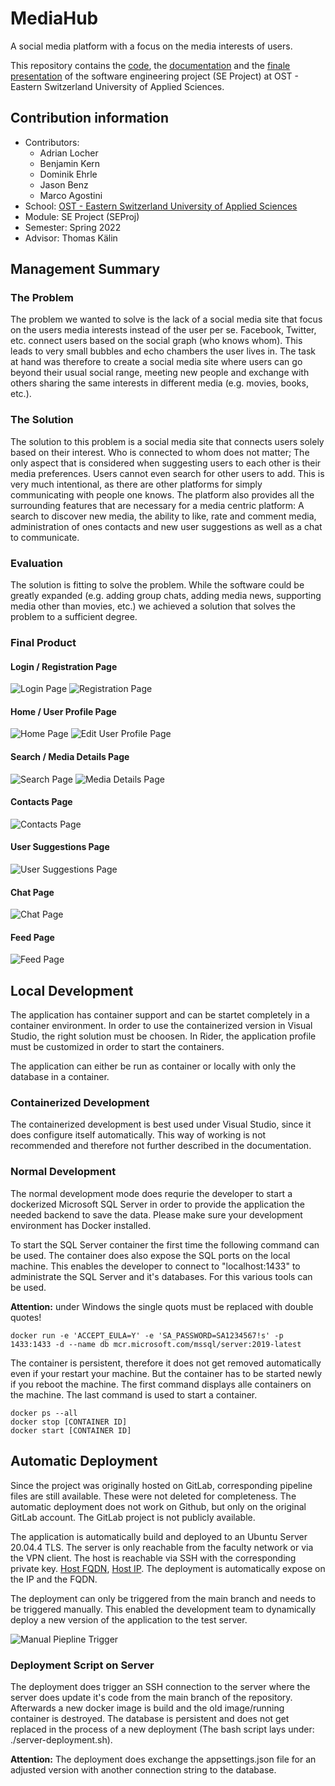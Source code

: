 # MediaHub
A social media platform with a focus on the media interests of users.

This repository contains the [code](./MediaHub), the [documentation](./SEProj_MediaHub_Documentation.pdf) and the [finale presentation](./SEProj_MediaHub_Presentation.pdf) of the software engineering project (SE Project) at OST - Eastern Switzerland University of Applied Sciences.

## Contribution information
- Contributors:
  - Adrian Locher
  - Benjamin Kern
  - Dominik Ehrle
  - Jason Benz
  - Marco Agostini
- School: [OST - Eastern Switzerland University of Applied Sciences](https://www.ost.ch/)
- Module: SE Project (SEProj)
- Semester: Spring 2022
- Advisor: Thomas Kälin

## Management Summary
### The Problem
The problem we wanted to solve is the lack of a social media site that focus on the users media interests instead of the user per se. Facebook, Twitter, etc. connect users based on the social graph (who knows whom). This leads to very small bubbles and echo chambers the user lives in. The task at hand was therefore to create a social media site where users can go beyond their usual social range, meeting new people and exchange with others sharing the same interests in different media (e.g. movies, books, etc.).

### The Solution
The solution to this problem is a social media site that connects users solely based on their interest. Who is connected to whom does not matter; The only aspect that is considered when suggesting users to each other is their media preferences. Users cannot even search for other users to add. This is very much intentional, as there are other platforms for simply communicating with people one knows. The platform also provides all the surrounding features that are necessary for a media centric platform: A search to discover new media, the ability to like, rate and comment media, administration of ones contacts and new user suggestions as well as a chat to communicate.

### Evaluation
The solution is fitting to solve the problem. While the software could be greatly expanded (e.g. adding group chats, adding media news, supporting media other than movies, etc.) we achieved a solution that solves the problem to a sufficient degree.

### Final Product
#### Login / Registration Page
![Login Page](img/final-product/01_login.png)
![Registration Page](img/final-product/02_registration.png)

#### Home / User Profile Page
![Home Page](img/final-product/03_home.jpg)
![Edit User Profile Page](img/final-product/04_home-edit-userprofile.jpg)

#### Search / Media Details Page
![Search Page](img/final-product/05_search.png)
![Media Details Page](img/final-product/06_media-details.png)

#### Contacts Page
![Contacts Page](img/final-product/07_contacts.png)

#### User Suggestions Page
![User Suggestions Page](img/final-product/08_user-suggestions.png)

#### Chat Page
![Chat Page](img/final-product/09_chat.png)

#### Feed Page
![Feed Page](img/final-product/10_feed.png)

## Local Development
The application has container support and can be startet completely in a container environment. In order to use the containerized version in Visual Studio, the right solution must be choosen. In Rider, the application profile must be customized in order to start the containers.

The application can either be run as container or locally with only the database in a container.

### Containerized Development
The containerized development is best used under Visual Studio, since it does configure itself automatically. This way of working is not recommended and therefore not further described in the documentation.

### Normal Development 
The normal development mode does requrie the developer to start a dockerized Microsoft SQL Server in order to provide the application the needed backend to save the data. Please make sure your development environment has Docker installed.

To start the SQL Server container the first time the following command can be used. The container does also expose the SQL ports on the local machine. This enables the developer to connect to "localhost:1433" to administrate the SQL Server and it's databases. For this various tools can be used.

**Attention:** under Windows the single quots must be replaced with double quotes!

```
docker run -e 'ACCEPT_EULA=Y' -e 'SA_PASSWORD=SA1234567!s' -p 1433:1433 -d --name db mcr.microsoft.com/mssql/server:2019-latest
```

The container is persistent, therefore it does not get removed automatically even if your restart your machine. But the container has to be started newly if you reboot the machine. The first command displays alle containers on the machine. The last command is used to start a container.

```
docker ps --all
docker stop [CONTAINER ID]
docker start [CONTAINER ID]
```

## Automatic Deployment
Since the project was originally hosted on GitLab, corresponding pipeline files are still available. These were not deleted for completeness. The automatic deployment does not work on Github, but only on the original GitLab account. The GitLab project is not publicly available.

The application is automatically build and deployed to an Ubuntu Server 20.04.4 TLS. The server is only reachable from the faculty network or via the VPN client. The host is reachable via SSH with the corresponding private key. [Host FQDN](sifsv-80057.i.ost.ch), [Host IP](152.96.80.57). The deployment is automatically expose on the IP and the FQDN.

The deployment can only be triggered from the main branch and needs to be triggered manually. This enabled the development team to dynamically deploy a new version of the application to the test server.

![Manual Piepline Trigger](img/pipeline.png)

### Deployment Script on Server

The deployment does trigger an SSH connection to the server where the server does update it's code from the main branch of the repository. Afterwards a new docker image is build and the old image/running container is destroyed. The database is persistent and does not get replaced in the process of a new deployment (The bash script lays under: ./server-deployment.sh).

**Attention:** The deployment does exchange the appsettings.json file for an adjusted version with another connection string to the database.